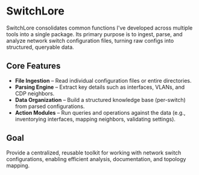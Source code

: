# SwitchLore

SwitchLore consolidates common functions I've developed across multiple tools into a single package. Its primary purpose is to ingest, parse, and analyze network switch configuration files, turning raw configs into structured, queryable data.

## Core Features
- **File Ingestion** – Read individual configuration files or entire directories.
- **Parsing Engine** – Extract key details such as interfaces, VLANs, and CDP neighbors.
- **Data Organization** – Build a structured knowledge base (per-switch) from parsed configurations.
- **Action Modules** – Run queries and operations against the data (e.g., inventorying interfaces, mapping neighbors, validating settings).

## Goal
Provide a centralized, reusable toolkit for working with network switch configurations, enabling efficient analysis, documentation, and topology mapping.
